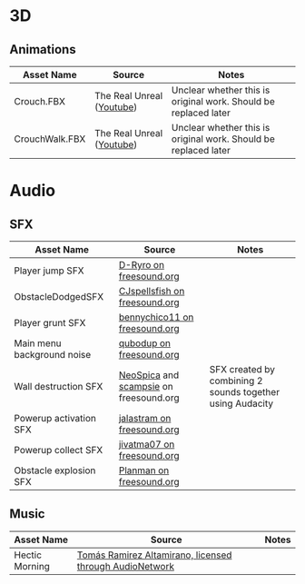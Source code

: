 # 3D

## Animations
| Asset Name | Source | Notes |
|------------|--------|-------|
| Crouch.FBX | The Real Unreal ([Youtube](https://www.youtube.com/watch?v=0DQJkzLqCLk)) | Unclear whether this is original work. Should be replaced later |
| CrouchWalk.FBX | The Real Unreal ([Youtube](https://www.youtube.com/watch?v=0DQJkzLqCLk)) | Unclear whether this is original work. Should be replaced later |

# Audio

## SFX
| Asset Name                    | Source                                                                                                                                                    | Notes                                                     |
|-------------------------------|-----------------------------------------------------------------------------------------------------------------------------------------------------------|-----------------------------------------------------------|
| Player jump SFX               | [D-Ryro on freesound.org](https://freesound.org/people/D-Ryro/sounds/674341/)                                                                             |                                                           |
| ObstacleDodgedSFX             | [CJspellsfish on freesound.org](https://freesound.org/people/CJspellsfish/sounds/676402/)                                                                 |                                                           |
| Player grunt SFX              | [bennychico11 on freesound.org](https://freesound.org/people/bennychico11/sounds/80438/)                                                                  |                                                           |
| Main menu background noise    | [qubodup on freesound.org](https://freesound.org/people/qubodup/sounds/211945/)                                                                           |                                                           |
| Wall destruction SFX          | [NeoSpica](https://freesound.org/people/NeoSpica/sounds/512246/) and [scampsie](https://freesound.org/people/scampsie/sounds/417091/) on freesound.org    | SFX created by combining 2 sounds together using Audacity |
| Powerup activation SFX        | [jalastram on freesound.org](https://freesound.org/people/jalastram/sounds/317813/)                                                                       |                                                           |
| Powerup collect SFX           | [jivatma07 on freesound.org](https://freesound.org/people/jivatma07/sounds/173858/)                                                                       |                                                           |
| Obstacle explosion SFX        | [Planman on freesound.org](https://freesound.org/people/Planman/sounds/208111/)                                                                           |                                                           |

## Music
| Asset Name | Source | Notes |
|------------|--------|-------|
| Hectic Morning | [Tomás Ramirez Altamirano, licensed through AudioNetwork](https://www.audionetwork.com/browse/m/track/hectic-morning_1080360) | |